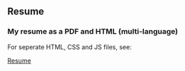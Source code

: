 ## Resume
### My resume as a PDF and HTML (multi-language)
For seperate HTML, CSS and JS files, see:

[Resume](https://github.com/MikeBidinger/Web_Dev/tree/main/Resume)

<!--
<!DOCTYPE html>
<html>
<head>
</head>
<body>
  <h1>Resume</h1>
  <h3>My resume within one HTML file</h3>
  <p>For seperate HTML, CSS and JS files, see:</p>
  <p>https://github.com/MikeBidinger/Web_Dev/tree/main/Resume</p>
</body>
</html>
